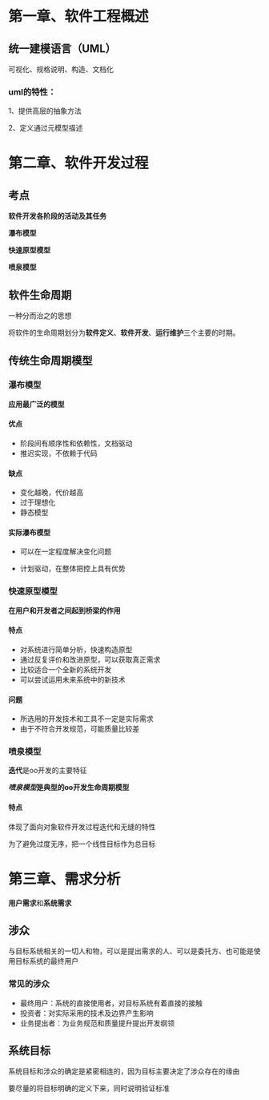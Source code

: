 # 第一章、软件工程概述

## 统一建模语言（UML）

可视化、规格说明、构造、文档化

### uml的特性：

1、提供高层的抽象方法

2、定义通过元模型描述



# 第二章、软件开发过程

## 考点

**软件开发各阶段的活动及其任务**

**瀑布模型**

**快速原型模型**

**喷泉模型**

## 软件生命周期

一种分而治之的思想

将软件的生命周期划分为**软件定义**、**软件开发**、**运行维护**三个主要的时期。

## 传统生命周期模型

### 瀑布模型

**应用最广泛的模型**

#### 优点

- 阶段间有顺序性和依赖性，文档驱动
- 推迟实现，不依赖于代码

#### 缺点

- 变化越晚，代价越高
- 过于理想化
- 静态模型

#### 实际瀑布模型

- 可以在一定程度解决变化问题

- 计划驱动，在整体把控上具有优势

### 快速原型模型

**在用户和开发者之间起到桥梁的作用**

#### 特点

- 对系统进行简单分析，快速构造原型
- 通过反复评价和改进原型，可以获取真正需求
- 比较适合一个全新的系统开发
- 可以尝试运用未来系统中的新技术

#### 问题

- 所选用的开发技术和工具不一定是实际需求
- 由于不符合开发规范，可能质量比较差

### 喷泉模型

**迭代**是oo开发的主要特征

***喷泉模型*是典型的oo开发生命周期模型**

#### 特点

体现了面向对象软件开发过程迭代和无缝的特性

为了避免过度无序，把一个线性目标作为总目标

# 第三章、需求分析

**用户需求**和**系统需求**

## 涉众

与目标系统相关的一切人和物，可以是提出需求的人、可以是委托方、也可能是使用目标系统的最终用户

### 常见的涉众

- 最终用户：系统的直接使用者，对目标系统有着直接的接触
- 投资者：对实际采用的技术及边界产生影响
- 业务提出者：为业务规范和质量提升提出开发纲领

## 系统目标

系统目标和涉众的确定是紧密相连的，因为目标主要决定了涉众存在的缘由

要尽量的将目标明确的定义下来，同时说明验证标准







